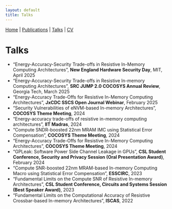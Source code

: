 ```yaml
---
layout: default
title: Talks
---
```


[Home](/) | [Publications](/publications) | [Talks](/talks) | [CV](/cv)

# Talks

- “Energy-Accuracy-Security Trade-offs in Resistive In-Memory Computing Architectures”, **New England Hardware Security Day**, MIT, April 2025  
- “Energy-Accuracy-Security Trade-offs in Resistive In-memory Computing Architectures”, **SRC JUMP 2.0 COCOSYS Annual Review**, Georgia Tech, March 2025  
- “Energy-Accuracy Trade-Offs for Resistive In-Memory Computing Architectures”, **JxCDC SSCS Open Journal Webinar**, February 2025  
- “Security Vulnerabilities of eNVM-based In-memory Architectures”, **COCOSYS Theme Meeting**, 2024  
- “Energy-accuracy trade-offs of resistive in-memory computing architectures”, **IIT Madras**, 2024  
- “Compute SNDR-boosted 22nm MRAM IMC using Statistical Error Compensation”, **COCOSYS Theme Meeting**, 2024  
- “Energy-Accuracy Trade-Offs for Resistive In-Memory Computing Architectures”, **COCOSYS Theme Meeting**, 2024  
- “GPLeak: Software Power Side Channel Leakage in GPUs”, **CSL Student Conference, Security and Privacy Session (Oral Presentation Award)**, February 2024  
- “Compute SNR-boosted 22nm MRAM-based In-memory Computing Macro using Statistical Error Compensation”, **ESSCIRC**, 2023  
- “Fundamental Limits on the Compute SNR of Resistive In-memory Architectures”, **CSL Student Conference, Circuits and Systems Session (Best Speaker Award)**, 2023  
- “Fundamental Limits on the Computational Accuracy of Resistive Crossbar-based In-memory Architectures”, **ISCAS**, 2022  
